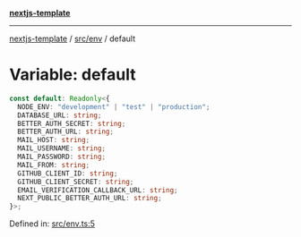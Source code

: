 [**nextjs-template**](../../../README.md)

---

[nextjs-template](../../../README.md) / [src/env](../README.md) / default

# Variable: default

```ts
const default: Readonly<{
  NODE_ENV: "development" | "test" | "production";
  DATABASE_URL: string;
  BETTER_AUTH_SECRET: string;
  BETTER_AUTH_URL: string;
  MAIL_HOST: string;
  MAIL_USERNAME: string;
  MAIL_PASSWORD: string;
  MAIL_FROM: string;
  GITHUB_CLIENT_ID: string;
  GITHUB_CLIENT_SECRET: string;
  EMAIL_VERIFICATION_CALLBACK_URL: string;
  NEXT_PUBLIC_BETTER_AUTH_URL: string;
}>;
```

Defined in: [src/env.ts:5](https://github.com/Its-Satyajit/nextjs-template/blob/a020f2e64682696d16eea8be5c54d400aa09764e/src/env.ts#L5)
